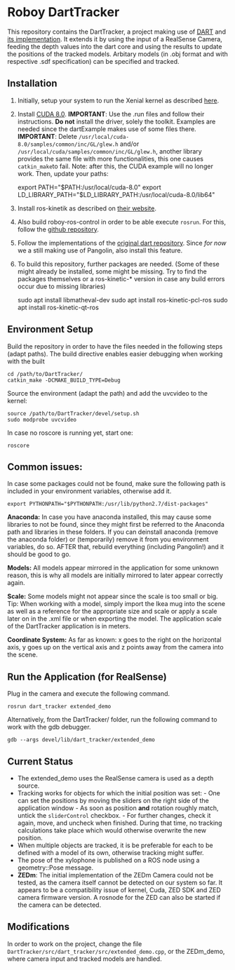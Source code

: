 # Roboy DartTracker

This repository contains the DartTracker, a project making use of [DART](https://www.cc.gatech.edu/~afb/classes/CS7495-Fall2014/readings/dart.pdf) and [its implementation](https://github.com/ori-drs/dart). It extends it by using the input of a RealSense Camera, feeding the depth values into the dart core and using the results to update the positions of the tracked models. Arbitary models (in .obj format and with respective .sdf specification) can be specified and tracked.

## Installation 

1. Initially, setup your system to run the Xenial kernel as described [here](http://wiki.ros.org/librealsense#Installation_Prerequisites).
2. Install [CUDA 8.0](https://developer.nvidia.com/cuda-80-ga2-download-archive). __IMPORTANT__: Use the .run files and follow their instructions. **Do not** install the driver, solely the toolkit. Examples are needed since the dartExample makes use of some files there. 
__IMPORTANT__: Delete `/usr/local/cuda-8.0/samples/common/inc/GL/glew.h` and/or `/usr/local/cuda/samples/common/inc/GL/glew.h`, another library provides the same file with more functionalities, this one causes `catkin_make`to fail. Note: after this, the CUDA example will no longer work. Then, update your paths: 

	export PATH="$PATH:/usr/local/cuda-8.0"
	export LD_LIBRARY_PATH="$LD_LIBRARY_PATH:/usr/local/cuda-8.0/lib64"

3. Install ros-kinetik as described on [their website](http://wiki.ros.org/kinetic/Installation/Ubuntu). 
4. Also build roboy-ros-control in order to be able execute `rosrun`. For this, follow the [github repository](https://github.com/Roboy/roboy-ros-control). 

5. Follow the implementations of the [original dart repository](https://github.com/ori-drs/dart). Since *for now* we a still making use of Pangolin, also install this feature. 

6. To build this repository, further packages are needed. (Some of these might already be installed, some might be missing. Try to find the packages themselves or a ros-kinetic-* version in case any build errors occur due to missing libraries)

	sudo apt install libmatheval-dev
	sudo apt install ros-kinetic-pcl-ros
	sudo apt install ros-kinetic-qt-ros

## Environment Setup

Build the repository in order to have the files needed in the following steps (adapt paths). The build directive enables easier debugging when working with the built
 
	cd /path/to/DartTracker/
	catkin_make -DCMAKE_BUILD_TYPE=Debug 

Source the environment (adapt the path) and add the uvcvideo to the kernel: 

	source /path/to/DartTracker/devel/setup.sh
	sudo modprobe uvcvideo

In case no roscore is running yet, start one:

	roscore

## Common issues: 

In case some packages could not be found, make sure the following path is included in your environment variables, otherwise add it. 

	export PYTHONPATH="$PYTHONPATH:/usr/lib/python2.7/dist-packages"

__Anaconda:__ In case you have anaconda installed, this may cause some libraries to not be found, since they might first be referred to the Anaconda path and libraries in these folders. If you can deinstall anaconda (remove the anaconda folder) or (temporarily) remove it from you environment variables, do so. AFTER that, rebuild everything (including Pangolin!) and it should be good to go. 

__Models:__
All models appear mirrored in the application for some unknown reason, this is why all models are initially mirrored to later appear correctly again.

__Scale:__
Some models might not appear since the scale is too small or big. Tip: When working with a model, simply import the Ikea mug into the scene as well as a reference for the appropriate size and scale or apply a scale later on in the .xml file or when exporting the model. The application scale of the DartTracker application is in meters.

__Coordinate System:__
As far as known: x goes to the right on the horizontal axis, y goes up on the vertical axis and z points away from the camera into the scene. 

## Run the Application (for RealSense)

Plug in the camera and execute the following command.

	rosrun dart_tracker extended_demo

Alternatively, from the DartTracker/ folder, run the following command to work with the gdb debugger. 

	gdb --args devel/lib/dart_tracker/extended_demo

## Current Status

- The extended_demo uses the RealSense camera is used as a depth source.
- Tracking works for objects for which the initial position was set: 
		- One can set the positions by moving the sliders on the right side of the application window
		- As soon as position **and** rotation roughly match, untick the `sliderControl` checkbox. 
		- For further changes, check it again, move, and uncheck when finished. During that time, no tracking calculations take place which would otherwise overwrite the new position. 
- When multiple objects are tracked, it is be preferable for each to be defined with a model of its own, otherwise tracking might suffer.
- The pose of the xylophone is published on a ROS node using a geometry::Pose message.
- **ZEDm**: The initial implementation of the ZEDm Camera could not be tested, as the camera itself cannot be detected on our system so far. It appears to be a compatibility issue of kernel, Cuda, ZED SDK and ZED camera firmware version. A rosnode for the ZED can also be started if the camera can be detected. 

## Modifications

In order to work on the project, change the file `DartTracker/src/dart_tracker/src/extended_demo.cpp`, or the ZEDm_demo, where camera input and tracked models are handled. 
